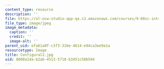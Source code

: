 ```yaml
---
content_type: resource
description: ''
file: https://ol-ocw-studio-app-qa.s3.amazonaws.com/courses/9-00sc-introduction-to-psychology-fall-2011/8068a14ab2ab45135718b3451c50b594_Configural2.jpg
file_type: image/jpeg
image_metadata:
  caption: ''
  credit: ''
  image-alt: ''
parent_uid: efa61a0f-c3f3-31be-4614-e94ca3ee9a1a
resourcetype: Image
title: Configural2.jpg
uid: 8068a14a-b2ab-4513-5718-b3451c50b594
---
```

